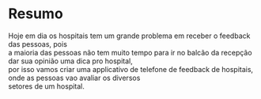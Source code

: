 <!DOCTYPE html>
<html>
<head>
</head>
<body>
<h1>Resumo</h1>
  <p> Hoje em dia os hospitais tem um grande problema em receber o feedback das pessoas, pois<br>
   a maioria das pessoas não tem muito tempo para ir no balcão da recepção dar sua opinião uma dica pro hospital,<br>
   por isso vamos criar uma applicativo de telefone de feedback de hospitais, onde as pessoas vao avaliar os diversos<br>
   setores de um hospital.<p>
</body>

</html>
